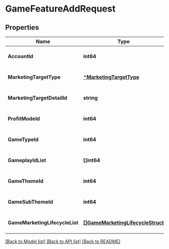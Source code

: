 # GameFeatureAddRequest

## Properties
Name | Type | Description | Notes
------------ | ------------- | ------------- | -------------
**AccountId** | **int64** |  | [optional] [default to null]
**MarketingTargetType** | [***MarketingTargetType**](MarketingTargetType.md) |  | [optional] [default to null]
**MarketingTargetDetailId** | **string** |  | [optional] [default to null]
**ProfitModeId** | **int64** |  | [optional] [default to null]
**GameTypeId** | **int64** |  | [optional] [default to null]
**GameplayIdList** | **[]int64** |  | [optional] [default to null]
**GameThemeId** | **int64** |  | [optional] [default to null]
**GameSubThemeId** | **int64** |  | [optional] [default to null]
**GameMarketingLifecycleList** | [**[]GameMarketingLifecycleStruct**](game_marketing_lifecycle_struct.md) |  | [optional] [default to null]

[[Back to Model list]](../README.md#documentation-for-models) [[Back to API list]](../README.md#documentation-for-api-endpoints) [[Back to README]](../README.md)



